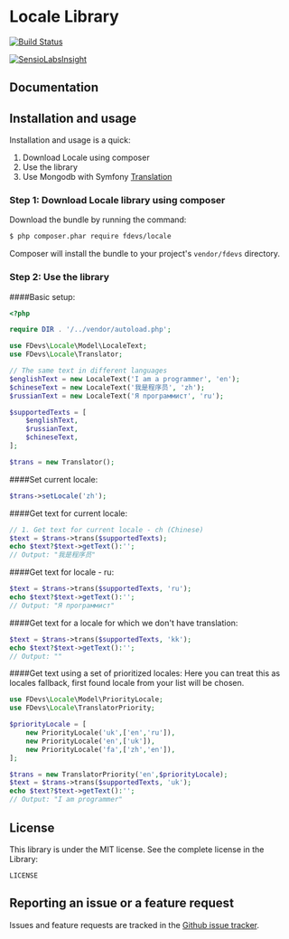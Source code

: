Locale Library
==============
[![Build Status](https://secure.travis-ci.org/4devs/Locale.png?branch=master)](http://travis-ci.org/4devs/Locale)

[![SensioLabsInsight](https://insight.sensiolabs.com/projects/7d6a1244-eb29-4d8a-8819-ffb7c8d71f4a/mini.png)](https://insight.sensiolabs.com/projects/7d6a1244-eb29-4d8a-8819-ffb7c8d71f4a)

Documentation
-------------

## Installation and usage

Installation and usage is a quick:

1. Download Locale using composer
2. Use the library
3. Use Mongodb with Symfony [Translation](https://github.com/symfony/Translation)


### Step 1: Download Locale library using composer

Download the bundle by running the command:

``` bash
$ php composer.phar require fdevs/locale
```

Composer will install the bundle to your project's `vendor/fdevs` directory.


### Step 2: Use the library

####Basic setup:

```php
<?php

require DIR . '/../vendor/autoload.php';

use FDevs\Locale\Model\LocaleText;
use FDevs\Locale\Translator;

// The same text in different languages
$englishText = new LocaleText('I am a programmer', 'en');
$chineseText = new LocaleText('我是程序员', 'zh');
$russianText = new LocaleText('Я программист', 'ru');

$supportedTexts = [
    $englishText,
    $russianText,
    $chineseText,
];

$trans = new Translator();
```

####Set current locale:
```php
$trans->setLocale('zh');
```

####Get text for current locale:
```php
// 1. Get text for current locale - ch (Chinese)
$text = $trans->trans($supportedTexts);
echo $text?$text->getText():'';
// Output: "我是程序员"
```

####Get text for locale - ru:
```php
$text = $trans->trans($supportedTexts, 'ru');
echo $text?$text->getText():'';
// Output: "Я программист"
```

####Get text for a locale for which we don't have translation:
```php
$text = $trans->trans($supportedTexts, 'kk');
echo $text?$text->getText():'';
// Output: ""
```

####Get text using a set of prioritized locales:
Here you can treat this as locales fallback, first found locale from your list will be chosen.
```php
use FDevs\Locale\Model\PriorityLocale;
use FDevs\Locale\TranslatorPriority;

$priorityLocale = [
    new PriorityLocale('uk',['en','ru']),
    new PriorityLocale('en',['uk']),
    new PriorityLocale('fa',['zh','en']),
];

$trans = new TranslatorPriority('en',$priorityLocale);
$text = $trans->trans($supportedTexts, 'uk');
echo $text?$text->getText():'';
// Output: "I am programmer"
```

License
-------

This library is under the MIT license. See the complete license in the Library:

    LICENSE

Reporting an issue or a feature request
---------------------------------------

Issues and feature requests are tracked in the [Github issue tracker](https://github.com/4devs/Locale/issues).
